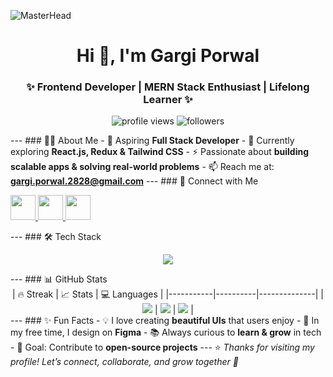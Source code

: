 ![MasterHead](https://user-images.githubusercontent.com/106918656/209438619-25091cdf-a126-4e95-a24c-5efdf8057606.gif) <h1 align="center">Hi 👋, I'm Gargi Porwal</h1> <h3 align="center">✨ Frontend Developer | MERN Stack Enthusiast | Lifelong Learner ✨</h3> <p align="center"> <img src="https://komarev.com/ghpvc/?username=gargiporwal-01&label=Profile%20Views&color=0e75b6&style=flat" alt="profile views" /> <img src="https://img.shields.io/github/followers/gargiporwal-01?label=Followers&style=social" alt="followers" /> </p> --- ### 👩‍💻 About Me - 💼 Aspiring **Full Stack Developer** - 🌱 Currently exploring **React.js, Redux & Tailwind CSS** - ⚡ Passionate about **building scalable apps & solving real-world problems** - 📫 Reach me at: **gargi.porwal.2828@gmail.com** --- ### 🔗 Connect with Me <p align="left"> <a href="https://www.linkedin.com/in/gargi-porwal-a7aa81230/" target="blank"> <img src="https://img.icons8.com/color/48/000000/linkedin.png" height="40" width="40" /> </a> <a href="https://www.youtube.com/c/gargi porwal" target="blank"> <img src="https://img.icons8.com/color/48/000000/youtube-play.png" height="40" width="40" /> </a> <a href="https://www.leetcode.com/gargi_porwal_01" target="blank"> <img src="https://img.icons8.com/external-tal-revivo-color-tal-revivo/48/000000/external-level-up-your-coding-skills-and-quickly-land-a-job-logo-color-tal-revivo.png" height="40" width="40" /> </a> </p> --- ### 🛠️ Tech Stack <p align="center"> <img src="https://skillicons.dev/icons?i=html,css,js,react,redux,tailwind,nodejs,express,mongodb,mysql,php,python,git,figma,postman,firebase,gcp" /> </p> --- ### 📊 GitHub Stats <div align="center"> | 🔥 Streak | 📈 Stats | 💻 Languages | |-----------|----------|--------------| | <img src="https://github-readme-streak-stats.herokuapp.com/?user=gargiporwal-01&theme=tokyonight" /> | <img src="https://github-readme-stats.vercel.app/api?username=gargiporwal-01&show_icons=true&theme=tokyonight" /> | <img src="https://github-readme-stats.vercel.app/api/top-langs/?username=gargiporwal-01&layout=compact&theme=tokyonight" /> | </div> --- ### ✨ Fun Facts - 💡 I love creating **beautiful UIs** that users enjoy - 🎨 In my free time, I design on **Figma** - 📚 Always curious to **learn & grow** in tech - 🎯 Goal: Contribute to **open-source projects** --- ⭐️ *Thanks for visiting my profile! Let’s connect, collaborate, and grow together 🚀*

